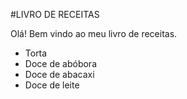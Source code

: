 #LIVRO DE RECEITAS 

Olá! Bem vindo ao meu livro de receitas.

 - Torta
 - Doce de abóbora
 - Doce de abacaxi
 - Doce de leite